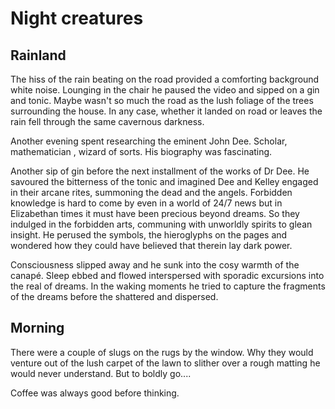 # Night creatures


## Rainland

The hiss of the rain beating on the road provided a comforting background white
noise. Lounging in the chair he paused the video and sipped on a gin and tonic.
Maybe wasn't so much the road as the lush foliage of the trees surrounding
the house. In any case, whether it landed on road or leaves the rain fell through the same cavernous darkness.

Another evening spent researching the eminent John Dee. Scholar, mathematician , wizard of sorts. His biography was fascinating.

Another sip of gin before the next installment of the works of Dr Dee. He savoured the bitterness of the tonic and imagined Dee and Kelley engaged in their arcane rites, summoning the dead and the angels. Forbidden knowledge is hard to come by even in a world of 24/7 news but in Elizabethan times it must have been precious beyond dreams. So they indulged in the forbidden arts, communing with unworldly spirits to glean insight. He perused the symbols, the hieroglyphs on the pages and wondered how they could have believed that therein lay dark power.

Consciousness slipped away and he sunk into the cosy warmth of the canapé. Sleep ebbed and flowed interspersed with sporadic excursions into the real of dreams. In the waking moments he tried to capture the fragments of the dreams before the shattered and dispersed. 



## Morning

There were a couple of slugs on the rugs by the window. Why they would venture out of the lush carpet of the lawn to slither over a rough matting he would never understand. But to boldly go....

Coffee was always good before thinking.
